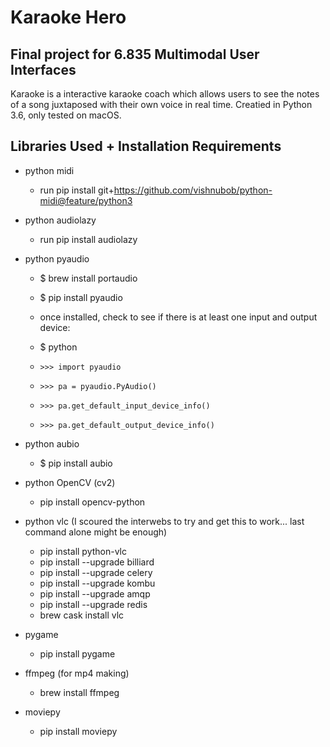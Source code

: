 # Karaoke Hero 
## Final project for 6.835 Multimodal User Interfaces

Karaoke is a interactive karaoke coach which allows users to see the notes of a song juxtaposed with their own voice in real time. Creatied in Python 3.6, only tested on macOS.

## Libraries Used + Installation Requirements

- python midi
	- run pip install git+https://github.com/vishnubob/python-midi@feature/python3

- python audiolazy
	- run pip install audiolazy

- python pyaudio
	- $ brew install portaudio
	- $ pip install pyaudio

	- once installed, check to see if there is at least one input and output device:
	- $ python
	- `>>> import pyaudio`
	- `>>> pa = pyaudio.PyAudio()`
	- `>>> pa.get_default_input_device_info()`
	- `>>> pa.get_default_output_device_info()`

<!-- - python tkinter
	- should already be installed, run the following to check:
	- $ python -m tkinter
-->

- python  aubio
	- $ pip install aubio

- python OpenCV (cv2)
	- pip install opencv-python

- python vlc (I scoured the interwebs to try and get this to work... last command alone might be enough)
	- pip install python-vlc
	- pip install --upgrade billiard
	- pip install --upgrade celery
	- pip install --upgrade kombu
	- pip install --upgrade amqp
	- pip install --upgrade redis
	- brew cask install vlc

- pygame
	- pip install pygame

- ffmpeg (for mp4 making)
	- brew install ffmpeg

- moviepy
	- pip install moviepy

<!-- - python cocoa
	- >>> pip install pycocoa -->

